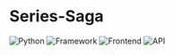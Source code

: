 
# Series-Saga

![Python](https://img.shields.io/badge/Python-green
)
![Framework](https://img.shields.io/badge/Framework-Flask-yellow)
![Frontend](https://img.shields.io/badge/Frontend-HTML/CSS/JS-blue)
![API](https://img.shields.io/badge/API-TMDB-fcba03)
